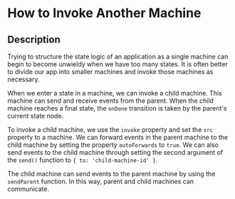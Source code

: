 # How to Invoke Another Machine

## Description

Trying to structure the state logic of an application as a single machine can begin to become unwieldy when we have too many states. It is often better to divide our app into smaller machines and invoke those machines as necessary.

When we enter a state in a machine, we can invoke a child machine. This machine can send and receive events from the parent. When the child machine reaches a final state, the `onDone` transition is taken by the parent's current state node.

To invoke a child machine, we use the `invoke` property and set the `src` property to a machine. We can forward events in the parent machine to the child machine by setting the property `autoForwards` to `true`. We can also send events to the child machine through setting the second argument of the `send()` function to `{ to: 'child-machine-id' }`.

The child machine can send events to the parent machine by using the `sendParent` function. In this way, parent and child machines can communicate.
